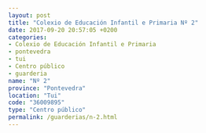```yaml
---
layout: post
title: "Colexio de Educación Infantil e Primaria Nº 2"
date: 2017-09-20 20:57:05 +0200
categories:
- Colexio de Educación Infantil e Primaria
- pontevedra
- tui
- Centro público
- guarderia
name: "Nº 2"
province: "Pontevedra"
location: "Tui"
code: "36009895"
type: "Centro público"
permalink: /guarderias/n-2.html
---
```

